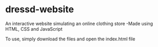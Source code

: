 # dressd-website

An interactive website simulating an online clothing store
    -Made using HTML, CSS and JavaScript

To use, simply download the files and open the index.html file